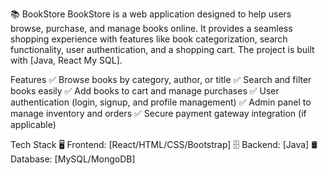 📚 BookStore
BookStore is a web application designed to help users browse, purchase, and manage books online. It provides a seamless shopping experience with features like book categorization, search functionality, user authentication, and a shopping cart. The project is built with [Java, React My SQL].

Features
✅ Browse books by category, author, or title
✅ Search and filter books easily
✅ Add books to cart and manage purchases
✅ User authentication (login, signup, and profile management)
✅ Admin panel to manage inventory and orders
✅ Secure payment gateway integration (if applicable)

Tech Stack
🖥️ Frontend: [React/HTML/CSS/Bootstrap]
🗄️ Backend: [Java]
🛢️ Database: [MySQL/MongoDB]
